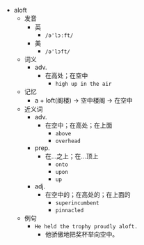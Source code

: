 - aloft
  - 发音
    - 英
      - `/ə'lɔːft/`
    - 美
      - `/ə'lɔft/`
  - 词义
    - adv.
      - 在高处；在空中
        - `high up in the air`
  - 记忆
    - a + loft(阁楼) → 空中楼阁 → 在空中
  - 近义词
    - adv.
      - 在空中；在高处；在上面
        - `above`
        - `overhead`
    - prep.
      - 在…之上；在…顶上
        - `onto`
        - `upon`
        - `up`
    - adj.
      - 在空中的；在高处的；在上面的
        - `superincumbent`
        - `pinnacled`
  - 例句
    - `He held the trophy proudly aloft.`
      - 他骄傲地把奖杯举向空中。

